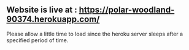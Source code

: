 ## Website is live at : https://polar-woodland-90374.herokuapp.com/
Please allow a little time to load since the heroku server sleeps after a specified period of time.
